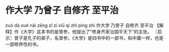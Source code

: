 # 作大学     乃曾子     自修齐     至平治

zuò dà xué 	nǎi zēng zǐ 	zì xiū qí 	zhì píng zhì
作大学 	乃曾子 	自修齐 	至平治
【解释】作《大学》这本书的是曾参，他提出了“修身齐家治国平天下”的主张。
〖启示〗曾子是孔子的弟子，名曾参。《大学》是四书中的一部书，和中庸一样，也是一部修养性的书。
